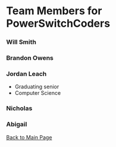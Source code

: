 # Team Members for PowerSwitchCoders

### Will Smith

### Brandon Owens

### Jordan Leach
  * Graduating senior
  * Computer Science

### Nicholas

### Abigail




<a href="https://sccapstone.github.io/PowerSwitchCoders/"> Back to Main Page </a>
